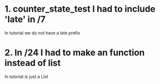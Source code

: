 # 1. counter_state_test I had to include 'late' in /7
In tutorial we do not have a late prefix


# 2. In /24 I had to make an function instead of list
In tutorial is just a List